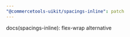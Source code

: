 ```yaml
---
"@commercetools-uikit/spacings-inline": patch
---
```


docs(spacings-inline): flex-wrap alternative
